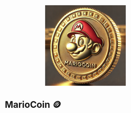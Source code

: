 <img src="./mariocoin.webp" alt="MarioCoin" width="200" style="display: block; margin: 0 auto; width: 50%;" />

<h1>MarioCoin 🪙</h1>
